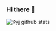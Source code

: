 ### Hi there 👋

<!--
**Kim-YeonJun/Kim-YeonJun** is a ✨ _special_ ✨ repository because its `README.md` (this file) appears on your GitHub profile.

Here are some ideas to get you started:

- 🔭 I’m currently working on ...
- 🌱 I’m currently learning ...
- 👯 I’m looking to collaborate on ...
- 🤔 I’m looking for help with ...
- 💬 Ask me about ...
- 📫 How to reach me: ...
- 😄 Pronouns: ...
- ⚡ Fun fact: ...
-->
![Kyj github stats](https://github-readme-stats.vercel.app/api?username=Kim-YeonJun&show_icons=true&theme=codeSTACKr)
